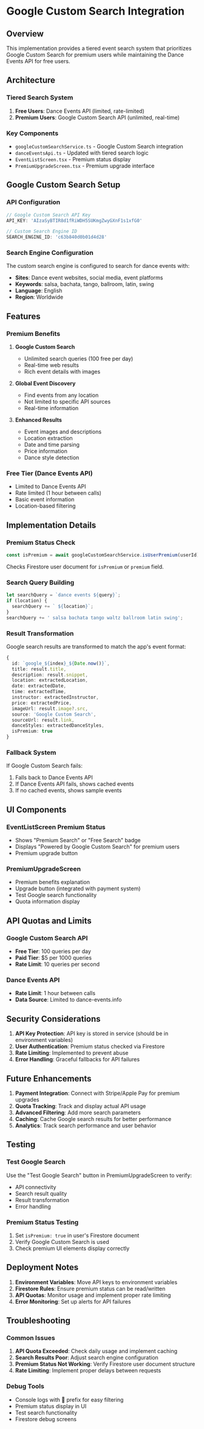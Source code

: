 # Google Custom Search Integration

## Overview

This implementation provides a tiered event search system that prioritizes Google Custom Search for premium users while maintaining the Dance Events API for free users.

## Architecture

### Tiered Search System

1. **Free Users**: Dance Events API (limited, rate-limited)
2. **Premium Users**: Google Custom Search API (unlimited, real-time)

### Key Components

- `googleCustomSearchService.ts` - Google Custom Search integration
- `danceEventsApi.ts` - Updated with tiered search logic
- `EventListScreen.tsx` - Premium status display
- `PremiumUpgradeScreen.tsx` - Premium upgrade interface

## Google Custom Search Setup

### API Configuration

```typescript
// Google Custom Search API Key
API_KEY: 'AIzaSyBTIR8d1fRiWDH5SUKmgZwyGXnF1s1xfG0'

// Custom Search Engine ID
SEARCH_ENGINE_ID: 'c63b840d0b01d4d28'
```

### Search Engine Configuration

The custom search engine is configured to search for dance events with:
- **Sites**: Dance event websites, social media, event platforms
- **Keywords**: salsa, bachata, tango, ballroom, latin, swing
- **Language**: English
- **Region**: Worldwide

## Features

### Premium Benefits

1. **Google Custom Search**
   - Unlimited search queries (100 free per day)
   - Real-time web results
   - Rich event details with images

2. **Global Event Discovery**
   - Find events from any location
   - Not limited to specific API sources
   - Real-time information

3. **Enhanced Results**
   - Event images and descriptions
   - Location extraction
   - Date and time parsing
   - Price information
   - Dance style detection

### Free Tier (Dance Events API)

- Limited to Dance Events API
- Rate limited (1 hour between calls)
- Basic event information
- Location-based filtering

## Implementation Details

### Premium Status Check

```typescript
const isPremium = await googleCustomSearchService.isUserPremium(userId);
```

Checks Firestore user document for `isPremium` or `premium` field.

### Search Query Building

```typescript
let searchQuery = `dance events ${query}`;
if (location) {
  searchQuery += ` ${location}`;
}
searchQuery += ' salsa bachata tango waltz ballroom latin swing';
```

### Result Transformation

Google search results are transformed to match the app's event format:

```typescript
{
  id: `google_${index}_${Date.now()}`,
  title: result.title,
  description: result.snippet,
  location: extractedLocation,
  date: extractedDate,
  time: extractedTime,
  instructor: extractedInstructor,
  price: extractedPrice,
  imageUrl: result.image?.src,
  source: 'Google Custom Search',
  sourceUrl: result.link,
  danceStyles: extractedDanceStyles,
  isPremium: true
}
```

### Fallback System

If Google Custom Search fails:
1. Falls back to Dance Events API
2. If Dance Events API fails, shows cached events
3. If no cached events, shows sample events

## UI Components

### EventListScreen Premium Status

- Shows "Premium Search" or "Free Search" badge
- Displays "Powered by Google Custom Search" for premium users
- Premium upgrade button

### PremiumUpgradeScreen

- Premium benefits explanation
- Upgrade button (integrated with payment system)
- Test Google search functionality
- Quota information display

## API Quotas and Limits

### Google Custom Search API

- **Free Tier**: 100 queries per day
- **Paid Tier**: $5 per 1000 queries
- **Rate Limit**: 10 queries per second

### Dance Events API

- **Rate Limit**: 1 hour between calls
- **Data Source**: Limited to dance-events.info

## Security Considerations

1. **API Key Protection**: API key is stored in service (should be in environment variables)
2. **User Authentication**: Premium status checked via Firestore
3. **Rate Limiting**: Implemented to prevent abuse
4. **Error Handling**: Graceful fallbacks for API failures

## Future Enhancements

1. **Payment Integration**: Connect with Stripe/Apple Pay for premium upgrades
2. **Quota Tracking**: Track and display actual API usage
3. **Advanced Filtering**: Add more search parameters
4. **Caching**: Cache Google search results for better performance
5. **Analytics**: Track search performance and user behavior

## Testing

### Test Google Search

Use the "Test Google Search" button in PremiumUpgradeScreen to verify:
- API connectivity
- Search result quality
- Result transformation
- Error handling

### Premium Status Testing

1. Set `isPremium: true` in user's Firestore document
2. Verify Google Custom Search is used
3. Check premium UI elements display correctly

## Deployment Notes

1. **Environment Variables**: Move API keys to environment variables
2. **Firestore Rules**: Ensure premium status can be read/written
3. **API Quotas**: Monitor usage and implement proper rate limiting
4. **Error Monitoring**: Set up alerts for API failures

## Troubleshooting

### Common Issues

1. **API Quota Exceeded**: Check daily usage and implement caching
2. **Search Results Poor**: Adjust search engine configuration
3. **Premium Status Not Working**: Verify Firestore user document structure
4. **Rate Limiting**: Implement proper delays between requests

### Debug Tools

- Console logs with 🧪 prefix for easy filtering
- Premium status display in UI
- Test search functionality
- Firestore debug screens


